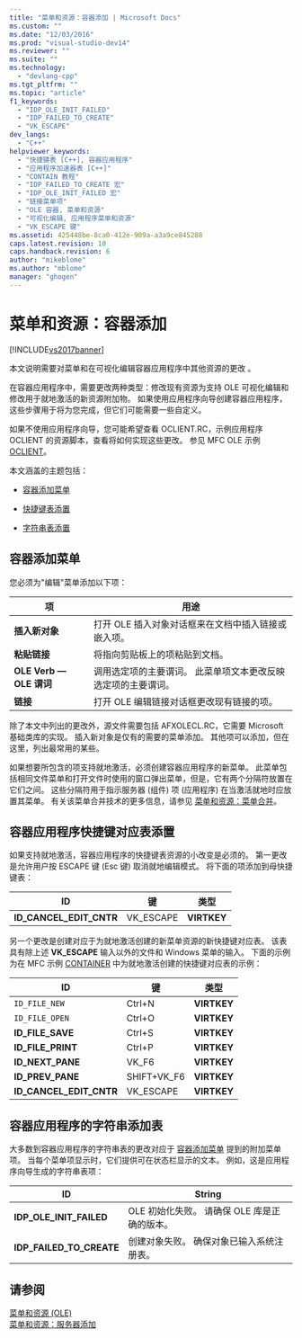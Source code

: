 ```yaml
---
title: "菜单和资源：容器添加 | Microsoft Docs"
ms.custom: ""
ms.date: "12/03/2016"
ms.prod: "visual-studio-dev14"
ms.reviewer: ""
ms.suite: ""
ms.technology: 
  - "devlang-cpp"
ms.tgt_pltfrm: ""
ms.topic: "article"
f1_keywords: 
  - "IDP_OLE_INIT_FAILED"
  - "IDP_FAILED_TO_CREATE"
  - "VK_ESCAPE"
dev_langs: 
  - "C++"
helpviewer_keywords: 
  - "快捷键表 [C++], 容器应用程序"
  - "应用程序加速器表 [C++]"
  - "CONTAIN 教程"
  - "IDP_FAILED_TO_CREATE 宏"
  - "IDP_OLE_INIT_FAILED 宏"
  - "链接菜单项"
  - "OLE 容器, 菜单和资源"
  - "可视化编辑, 应用程序菜单和资源"
  - "VK_ESCAPE 键"
ms.assetid: 425448be-8ca0-412e-909a-a3a9ce845288
caps.latest.revision: 10
caps.handback.revision: 6
author: "mikeblome"
ms.author: "mblome"
manager: "ghogen"
---
```

# 菜单和资源：容器添加
[!INCLUDE[vs2017banner](../assembler/inline/includes/vs2017banner.md)]

本文说明需要对菜单和在可视化编辑容器应用程序中其他资源的更改 。  
  
 在容器应用程序中，需要更改两种类型：修改现有资源为支持 OLE 可视化编辑和修改用于就地激活的新资源附加物。  如果使用应用程序向导创建容器应用程序，这些步骤用于将为您完成，但它们可能需要一些自定义。  
  
 如果不使用应用程序向导，您可能希望查看 OCLIENT.RC，示例应用程序 OCLIENT 的资源脚本，查看将如何实现这些更改。  参见 MFC OLE 示例 [OCLIENT](../top/visual-cpp-samples.md)。  
  
 本文涵盖的主题包括：  
  
-   [容器添加菜单](#_core_container_menu_additions)  
  
-   [快捷键表添置](#_core_container_application_accelerator_table_additions)  
  
-   [字符串表添置](#_core_string_table_additions_for_container_applications)  
  
##  <a name="_core_container_menu_additions"></a> 容器添加菜单  
 您必须为"编辑"菜单添加以下项：  
  
|项|用途|  
|-------|--------|  
|**插入新对象**|打开 OLE 插入对象对话框来在文档中插入链接或嵌入项。|  
|**粘贴链接**|将指向剪贴板上的项粘贴到文档。|  
|**OLE Verb — OLE 谓词**|调用选定项的主要谓词。  此菜单项文本更改反映选定项的主要谓词。|  
|**链接**|打开 OLE 编辑链接对话框更改现有链接的项。|  
  
 除了本文中列出的更改外，源文件需要包括 AFXOLECL.RC，它需要 Microsoft 基础类库的实现。  插入新对象是仅有的需要的菜单添加。  其他项可以添加，但在这里，列出最常用的某些。  
  
 如果想要所包含的项支持就地激活，必须创建容器应用程序的新菜单。  此菜单包括相同文件菜单和打开文件时使用的窗口弹出菜单，但是，它有两个分隔符放置在它们之间。  这些分隔符用于指示服务器 \(组件\) 项 \(应用程序\) 在当激活就地时应放置其菜单。  有关该菜单合并技术的更多信息，请参见 [菜单和资源：菜单合并](../mfc/menus-and-resources-menu-merging.md)。  
  
##  <a name="_core_container_application_accelerator_table_additions"></a> 容器应用程序快捷键对应表添置  
 如果支持就地激活，容器应用程序的快捷键表资源的小改变是必须的。  第一更改是允许用户按 ESCAPE 键 \(Esc 键\) 取消就地编辑模式。  将下面的项添加到母快捷键表：  
  
|ID|键|类型|  
|--------|-------|--------|  
|**ID\_CANCEL\_EDIT\_CNTR**|VK\_ESCAPE|**VIRTKEY**|  
  
 另一个更改是创建对应于为就地激活创建的新菜单资源的新快捷键对应表。  该表具有除上述 **VK\_ESCAPE** 输入以外的文件和 Windows 菜单的输入。  下面的示例为在 MFC 示例 [CONTAINER](../top/visual-cpp-samples.md) 中为就地激活创建的快捷键对应表的示例：  
  
|ID|键|类型|  
|--------|-------|--------|  
|`ID_FILE_NEW`|Ctrl\+N|**VIRTKEY**|  
|`ID_FILE_OPEN`|Ctrl\+O|**VIRTKEY**|  
|**ID\_FILE\_SAVE**|Ctrl\+S|**VIRTKEY**|  
|**ID\_FILE\_PRINT**|Ctrl\+P|**VIRTKEY**|  
|**ID\_NEXT\_PANE**|VK\_F6|**VIRTKEY**|  
|**ID\_PREV\_PANE**|SHIFT\+VK\_F6|**VIRTKEY**|  
|**ID\_CANCEL\_EDIT\_CNTR**|VK\_ESCAPE|**VIRTKEY**|  
  
##  <a name="_core_string_table_additions_for_container_applications"></a> 容器应用程序的字符串添加表  
 大多数到容器应用程序的字符串表的更改对应于 [容器添加菜单](#_core_container_menu_additions) 提到的附加菜单项。  当每个菜单项显示时，它们提供可在状态栏显示的文本。  例如，这是应用程序向导生成的字符串表项：  
  
|ID|String|  
|--------|------------|  
|**IDP\_OLE\_INIT\_FAILED**|OLE 初始化失败。  请确保 OLE 库是正确的版本。|  
|**IDP\_FAILED\_TO\_CREATE**|创建对象失败。  确保对象已输入系统注册表。|  
  
## 请参阅  
 [菜单和资源 \(OLE\)](../mfc/menus-and-resources-ole.md)   
 [菜单和资源：服务器添加](../mfc/menus-and-resources-server-additions.md)